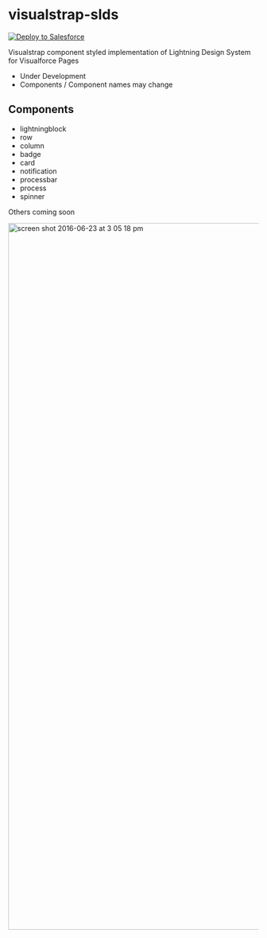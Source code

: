 # visualstrap-slds

<a href="https://githubsfdeploy.herokuapp.com?owner=avinava&repo=visualstrap-slds">
  <img alt="Deploy to Salesforce"
       src="https://raw.githubusercontent.com/afawcett/githubsfdeploy/master/src/main/webapp/resources/img/deploy.png">
</a>

Visualstrap component styled implementation of Lightning Design System for Visualforce Pages

- Under Development
- Components / Component names may change

Components
-
- lightningblock
- row
- column
- badge
- card
- notification
- processbar
- process
- spinner

Others coming soon



<img width="1420" alt="screen shot 2016-06-23 at 3 05 18 pm" src="https://cloud.githubusercontent.com/assets/1398711/16298610/f19e99ca-3953-11e6-936d-4540afbeb6ef.png">
